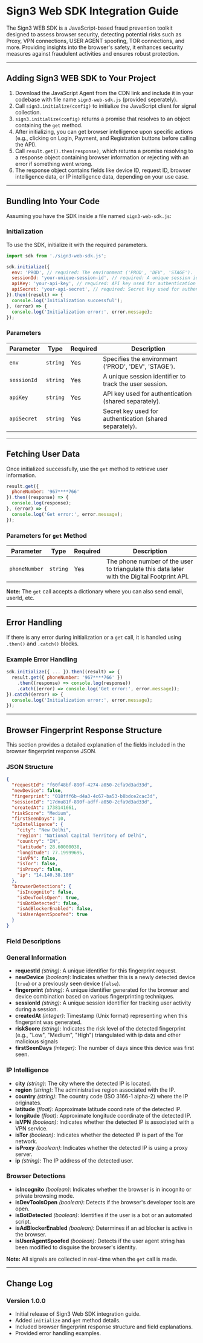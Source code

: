 # Sign3 Web SDK Integration Guide

The Sign3 WEB SDK is a JavaScript-based fraud prevention toolkit designed to assess browser security, detecting potential risks such as Proxy, VPN connections, USER AGENT spoofing, TOR connections, and more. Providing insights into the browser's safety, it enhances security measures against fraudulent activities and ensures robust protection.

---

## Adding Sign3 WEB SDK to Your Project

1. Download the JavaScript Agent from the CDN link and include it in your codebase with file name `sign3-web-sdk.js` (provided seperately).
2. Call `sign3.initialize(config)` to initialize the JavaScript client for signal collection.
3. `sign3.initialize(config)` returns a promise that resolves to an object containing the `get` method.
4. After initializing, you can get browser intelligence upon specific actions (e.g., clicking on Login, Payment, and Registration buttons before calling the API).
5. Call `result.get().then(response)`, which returns a promise resolving to a response object containing browser information or rejecting with an error if something went wrong.
6. The response object contains fields like device ID, request ID, browser intelligence data, or IP intelligence data, depending on your use case.

---

## Bundling Into Your Code

Assuming you have the SDK inside a file named `sign3-web-sdk.js`:

### Initialization

To use the SDK, initialize it with the required parameters.

```javascript
import sdk from './sign3-web-sdk.js';

sdk.initialize({
  env: 'PROD', // required: The environment ('PROD', 'DEV', 'STAGE').
  sessionId: 'your-unique-session-id', // required: A unique session identifier to track the user session.
  apiKey: 'your-api-key', // required: API key used for authentication (shared separately by Sign3).
  apiSecret: 'your-api-secret', // required: Secret key used for authentication (shared separately by Sign3).
}).then((result) => {
  console.log('Initialization successful');
}, (error) => {
  console.log('Initialization error:', error.message);
});
```

### Parameters

| Parameter   | Type     | Required | Description                                             |
| ----------- | -------- | -------- | ------------------------------------------------------- |
| `env`       | `string` | Yes      | Specifies the environment ('PROD', 'DEV', 'STAGE').     |
| `sessionId` | `string` | Yes      | A unique session identifier to track the user session.  |
| `apiKey`    | `string` | Yes      | API key used for authentication (shared separately).    |
| `apiSecret` | `string` | Yes      | Secret key used for authentication (shared separately). |

---

## Fetching User Data

Once initialized successfully, use the `get` method to retrieve user information.

```javascript
result.get({
  phoneNumber: '967****766'
}).then((response) => {
  console.log(response);
}, (error) => {
  console.log('Get error:', error.message);
});
```

### Parameters for `get` Method

| Parameter     | Type     | Required | Description                                                                                 |
| ------------- | -------- | -------- | ------------------------------------------------------------------------------------------- |
| `phoneNumber` | `string` | Yes      | The phone number of the user to triangulate this data later with the Digital Footprint API. |

**Note:** The `get` call accepts a dictionary where you can also send email, userId, etc.

---

## Error Handling

If there is any error during initialization or a `get` call, it is handled using `.then()` and `.catch()` blocks.

### Example Error Handling

```javascript
sdk.initialize({ ... }).then((result) => {
  result.get({ phoneNumber: '967****766' })
    .then((response) => console.log(response))
    .catch((error) => console.log('Get error:', error.message));
}).catch((error) => {
  console.log('Initialization error:', error.message);
});
```

---

## Browser Fingerprint Response Structure

This section provides a detailed explanation of the fields included in the browser fingerprint response JSON.

### JSON Structure

```json
{
  "requestId": "f60f48bf-890f-4274-a050-2cfa9d3ad33d",
  "newDevice": false,
  "fingerprint": "018fff6b-d4a3-4c67-ba53-b8bdce2cac3d",
  "sessionId": "17dnu81f-890f-adff-a050-2cfa9d3ad33d",
  "createdAt": 1738141661,
  "riskScore": "Medium",
  "firstSeenDays": 10,
  "ipIntelligence": {
    "city": "New Delhi",
    "region": "National Capital Territory of Delhi",
    "country": "IN",
    "latitude": 28.60000038,
    "longitude": 77.19999695,
    "isVPN": false,
    "isTor": false,
    "isProxy": false,
    "ip": "14.140.38.186"
  },
  "browserDetections": {
    "isIncognito": false,
    "isDevToolsOpen": true,
    "isBotDetected": false,
    "isAdBlockerEnabled": false,
    "isUserAgentSpoofed": true
  }
}
```

### Field Descriptions

### General Information
- **requestId** *(string)*: A unique identifier for this fingerprint request.
- **newDevice** *(boolean)*: Indicates whether this is a newly detected device (`true`) or a previously seen device (`false`).
- **fingerprint** *(string)*: A unique identifier generated for the browser and device combination based on various fingerprinting techniques.
- **sessionId** *(string)*: A unique session identifier for tracking user activity during a session.
- **createdAt** *(integer)*: Timestamp (Unix format) representing when this fingerprint was generated.
- **riskScore** *(string)*: Indicates the risk level of the detected fingerprint (e.g., "Low", "Medium", "High") triangulated with ip data and other malicious signals 
- **firstSeenDays** *(integer)*: The number of days since this device was first seen.

### IP Intelligence
- **city** *(string)*: The city where the detected IP is located.
- **region** *(string)*: The administrative region associated with the IP.
- **country** *(string)*: The country code (ISO 3166-1 alpha-2) where the IP originates.
- **latitude** *(float)*: Approximate latitude coordinate of the detected IP.
- **longitude** *(float)*: Approximate longitude coordinate of the detected IP.
- **isVPN** *(boolean)*: Indicates whether the detected IP is associated with a VPN service.
- **isTor** *(boolean)*: Indicates whether the detected IP is part of the Tor network.
- **isProxy** *(boolean)*: Indicates whether the detected IP is using a proxy server.
- **ip** *(string)*: The IP address of the detected user.

### Browser Detections
- **isIncognito** *(boolean)*: Indicates whether the browser is in incognito or private browsing mode.
- **isDevToolsOpen** *(boolean)*: Detects if the browser's developer tools are open.
- **isBotDetected** *(boolean)*: Identifies if the user is a bot or an automated script.
- **isAdBlockerEnabled** *(boolean)*: Determines if an ad blocker is active in the browser.
- **isUserAgentSpoofed** *(boolean)*: Detects if the user agent string has been modified to disguise the browser's identity.

**Note:** All signals are collected in real-time when the `get` call is made.

---

## Change Log

### Version 1.0.0

- Initial release of Sign3 Web SDK integration guide.
- Added `initialize` and `get` method details.
- Included browser fingerprint response structure and field explanations.
- Provided error handling examples.

